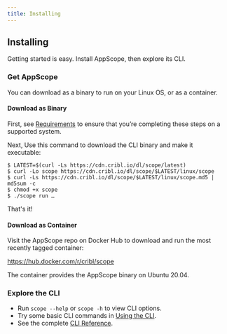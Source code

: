 ```yaml
---
title: Installing
---
```


## Installing

Getting started is easy. Install AppScope, then explore its CLI.

### Get AppScope

You can download as a binary to run on your Linux OS, or as a container.

#### Download as Binary

First, see [Requirements](/docs/requirements) to ensure that you’re completing these steps on a supported system. 

Next, Use this command to download the CLI binary and make it executable:

```
$ LATEST=$(curl -Ls https://cdn.cribl.io/dl/scope/latest)
$ curl -Lo scope https://cdn.cribl.io/dl/scope/$LATEST/linux/scope
$ curl -Ls https://cdn.cribl.io/dl/scope/$LATEST/linux/scope.md5 | md5sum -c 
$ chmod +x scope
$ ./scope run …
```

That's it!

#### Download as Container

Visit the AppScope repo on Docker Hub to download and run the most recently tagged container:

https://hub.docker.com/r/cribl/scope

The container provides the AppScope binary on Ubuntu 20.04.

### Explore the CLI

- Run `scope --help` or `scope -h` to view CLI options.
- Try some basic CLI commands in [Using the CLI](/docs/quick-start-guide).
- See the complete [CLI Reference](/docs/cli-reference).